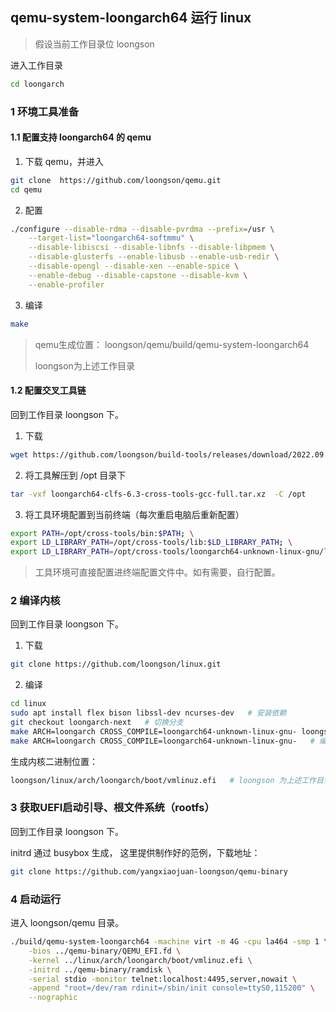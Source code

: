 ## qemu-system-loongarch64 运行 linux

> 假设当前工作目录位 loongson

进入工作目录

```bash 
cd loongarch
```

### 1 环境工具准备

#### 1.1 配置支持 loongarch64 的 qemu

1. 下载 qemu，并进入

```bash
git clone  https://github.com/loongson/qemu.git
cd qemu
```

2. 配置

```bash
./configure --disable-rdma --disable-pvrdma --prefix=/usr \
	--target-list="loongarch64-softmmu" \
	--disable-libiscsi --disable-libnfs --disable-libpmem \
	--disable-glusterfs --enable-libusb --enable-usb-redir \
	--disable-opengl --disable-xen --enable-spice \
	--enable-debug --disable-capstone --disable-kvm \
	--enable-profiler
```

3. 编译

```bash
make
```

> qemu生成位置： loongson/qemu/build/qemu-system-loongarch64
>
> loongson为上述工作目录

#### 1.2 配置交叉工具链

回到工作目录 loongson 下。

1. 下载

```bash
wget https://github.com/loongson/build-tools/releases/download/2022.09.06/loongarch64-clfs-6.3-cross-tools-gcc-full.tar.xz
```

2. 将工具解压到 /opt 目录下

```bash
tar -vxf loongarch64-clfs-6.3-cross-tools-gcc-full.tar.xz  -C /opt
```

3. 将工具环境配置到当前终端（每次重启电脑后重新配置）

```bash
export PATH=/opt/cross-tools/bin:$PATH; \
export LD_LIBRARY_PATH=/opt/cross-tools/lib:$LD_LIBRARY_PATH; \
export LD_LIBRARY_PATH=/opt/cross-tools/loongarch64-unknown-linux-gnu/lib/:$LD_LIBRARY_PATH
```

> 工具环境可直接配置进终端配置文件中。如有需要，自行配置。

### 2 编译内核

回到工作目录 loongson 下。

1. 下载

```bash
git clone https://github.com/loongson/linux.git
```

2. 编译

```bash
cd linux
sudo apt install flex bison libssl-dev ncurses-dev   # 安装依赖
git checkout loongarch-next   # 切换分支
make ARCH=loongarch CROSS_COMPILE=loongarch64-unknown-linux-gnu- loongson3_defconfig   # 配置生成.config文件
make ARCH=loongarch CROSS_COMPILE=loongarch64-unknown-linux-gnu-   # 编译
```

生成内核二进制位置：

```bash
loongson/linux/arch/loongarch/boot/vmlinuz.efi   # loongson 为上述工作目录
```

### 3 获取UEFI启动引导、根文件系统（rootfs）

回到工作目录 loongson 下。

initrd 通过 busybox 生成， 这里提供制作好的范例，下载地址：

```bash
git clone https://github.com/yangxiaojuan-loongson/qemu-binary
```

### 4 启动运行

进入 loongson/qemu 目录。

```bash
./build/qemu-system-loongarch64 -machine virt -m 4G -cpu la464 -smp 1 \
	-bios ../qemu-binary/QEMU_EFI.fd \
	-kernel ../linux/arch/loongarch/boot/vmlinuz.efi \
	-initrd ../qemu-binary/ramdisk \
	-serial stdio -monitor telnet:localhost:4495,server,nowait \
	-append "root=/dev/ram rdinit=/sbin/init console=ttyS0,115200" \
	--nographic
```

